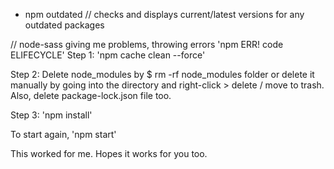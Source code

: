 - npm outdated // checks and displays current/latest versions for any outdated packages

// node-sass giving me problems, throwing errors 'npm ERR! code ELIFECYCLE'
Step 1: 'npm cache clean --force'

Step 2: Delete node_modules by \$ rm -rf node_modules folder or delete it manually by going into the directory and right-click > delete / move to trash. Also, delete package-lock.json file too.

Step 3: 'npm install'

To start again, 'npm start'

This worked for me. Hopes it works for you too.
